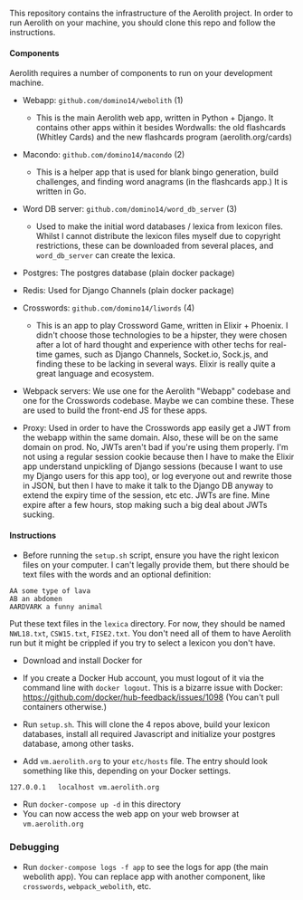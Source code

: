 This repository contains the infrastructure of the Aerolith project. In order to run Aerolith on your machine, you should clone this repo and follow the instructions.

#### Components

Aerolith requires a number of components to run on your development machine.

- Webapp: `github.com/domino14/webolith`  (1)
    + This is the main Aerolith web app, written in Python + Django. It contains other apps within it besides Wordwalls: the old flashcards (Whitley Cards) and the new flashcards program (aerolith.org/cards)

- Macondo: `github.com/domino14/macondo`  (2)
    + This is a helper app that is used for blank bingo generation, build challenges, and finding word anagrams (in the flashcards app.) It is written in Go.

- Word DB server: `github.com/domino14/word_db_server`  (3)
    + Used to make the initial word databases / lexica from lexicon files. Whilst I cannot distribute the lexicon files myself due to copyright restrictions, these can be downloaded from several places, and `word_db_server` can create the lexica.

- Postgres: The postgres database (plain docker package)
- Redis: Used for Django Channels (plain docker package)
- Crosswords:  `github.com/domino14/liwords`  (4)
    + This is an app to play Crossword Game, written in Elixir + Phoenix. I didn't choose those technologies to be a hipster, they were chosen after a lot of hard thought and experience with other techs for real-time games, such as Django Channels, Socket.io, Sock.js, and finding these to be lacking in several ways. Elixir is really quite a great language and ecosystem.
- Webpack servers: We use one for the Aerolith "Webapp" codebase and one for the Crosswords codebase. Maybe we can combine these. These are used to build the front-end JS for these apps.
- Proxy: Used in order to have the Crosswords app easily get a JWT from the webapp within the same domain. Also, these will be on the same domain on prod. No, JWTs aren't bad if you're using them properly. I'm not using a regular session cookie because then I have to make the Elixir app understand unpickling of Django sessions (because I want to use my Django users for this app too), or log everyone out and rewrite those in JSON, but then I have to make it talk to the Django DB anyway to extend the expiry time of the session, etc etc. JWTs are fine. Mine expire after a few hours, stop making such a big deal about JWTs sucking.


#### Instructions

- Before running the `setup.sh` script, ensure you have the right lexicon files on your computer. I can't legally provide them, but there should be text files with the words and an optional definition:

```
AA some type of lava
AB an abdomen
AARDVARK a funny animal
```

Put these text files in the `lexica` directory. For now, they should be named `NWL18.txt`, `CSW15.txt`, `FISE2.txt`. You don't need all of them to have Aerolith run but it might be crippled if you try to select a lexicon you don't have.

- Download and install Docker for <Your operating system here>

- If you create a Docker Hub account, you must logout of it via the command line with `docker logout`. This is a bizarre issue with Docker: https://github.com/docker/hub-feedback/issues/1098
(You can't pull containers otherwise.)

- Run `setup.sh`. This will clone the 4 repos above, build your lexicon databases, install all required Javascript and initialize your postgres database, among other tasks.

- Add `vm.aerolith.org` to your `etc/hosts` file. The entry should look something like this, depending on your Docker settings.

```
127.0.0.1   localhost vm.aerolith.org
```

- Run `docker-compose up -d` in this directory
- You can now access the web app on your web browser at `vm.aerolith.org`

### Debugging

- Run `docker-compose logs -f app` to see the logs for app (the main webolith app). You can replace app with another component, like `crosswords`, `webpack_webolith`, etc.